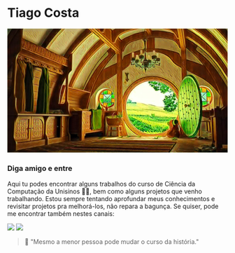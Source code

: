 # Tiago Costa

![images/penne.jpg](images/penne.jpg)

### Diga amigo e entre

Aqui tu podes encontrar alguns trabalhos do curso de Ciência da Computação da Unisinos 👨‍🎓, bem como alguns projetos que venho trabalhando. Estou sempre tentando aprofundar meus conhecimentos e revisitar projetos pra melhorá-los, não repara a bagunça. Se quiser, pode me encontrar também nestes canais: 

<a href="https://www.linkedin.com/in/tiagokuste/"><img src="https://img.shields.io/badge/linkedin-%230077B5.svg?&style=for-the-badge&logo=linkedin&logoColor=white" /></a> 
<a href="https://twitter.com/TiagoKuste"><img src="https://img.shields.io/badge/twitter-%231DA1F2.svg?&style=for-the-badge&logo=twitter&logoColor=white" /></a>

> 📌 "Mesmo a menor pessoa pode mudar o curso da história."
